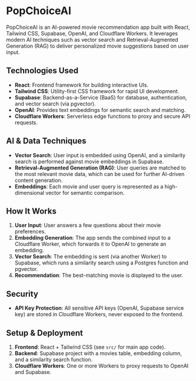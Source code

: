 # PopChoiceAI

PopChoiceAI is an AI-powered movie recommendation app built with React, Tailwind CSS, Supabase, OpenAI, and Cloudflare Workers. It leverages modern AI techniques such as vector search and Retrieval-Augmented Generation (RAG) to deliver personalized movie suggestions based on user input.

## Technologies Used
- **React**: Frontend framework for building interactive UIs.
- **Tailwind CSS**: Utility-first CSS framework for rapid UI development.
- **Supabase**: Backend-as-a-Service (BaaS) for database, authentication, and vector search (via pgvector).
- **OpenAI**: Provides text embeddings for semantic search and matching.
- **Cloudflare Workers**: Serverless edge functions to proxy and secure API requests.

## AI & Data Techniques
- **Vector Search**: User input is embedded using OpenAI, and a similarity search is performed against movie embeddings in Supabase.
- **Retrieval-Augmented Generation (RAG)**: User queries are matched to the most relevant movie data, which can be used for further AI-driven content generation.
- **Embeddings**: Each movie and user query is represented as a high-dimensional vector for semantic comparison.

## How It Works
1. **User Input**: User answers a few questions about their movie preferences.
2. **Embedding Generation**: The app sends the combined input to a Cloudflare Worker, which forwards it to OpenAI to generate an embedding.
3. **Vector Search**: The embedding is sent (via another Worker) to Supabase, which runs a similarity search using a Postgres function and pgvector.
4. **Recommendation**: The best-matching movie is displayed to the user.

## Security
- **API Key Protection**: All sensitive API keys (OpenAI, Supabase service key) are stored in Cloudflare Workers, never exposed to the frontend.

## Setup & Deployment
1. **Frontend**: React + Tailwind CSS (see `src/` for main app code).
2. **Backend**: Supabase project with a movies table, embedding column, and a similarity search function.
3. **Cloudflare Workers**: One or more Workers to proxy requests to OpenAI and Supabase.
